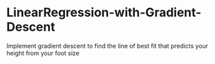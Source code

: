 # LinearRegression-with-Gradient-Descent
Implement gradient descent to find the line of best fit that predicts your height from your foot size
